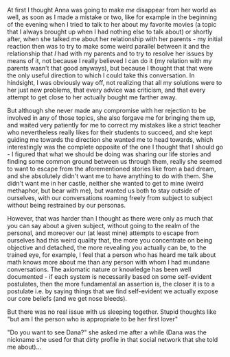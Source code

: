 At first I thought Anna was going to make *me* disappear from her world as well, as soon as I made a mistake or two, like for example in the beginning of the evening when I tried to talk to her about my favorite movies (a topic that I always brought up when I had nothing else to talk about) or shortly after, when she talked me about her relationship with her parents - my initial reaction then was to try to make some weird parallel between it and the relationship that *I* had with my parents and to try to resolve her issues by means of it, not because I really believed I can do it (my relation with my parents wasn't that good anyways), but because I thought that that were the only useful direction to which I could take this conversation. In hindsight, I was obviously way off, not realizing that all my solutions were to her just new problems, that every advice was criticism, and that every attempt to get close to her actually bought me farther away. 

But although she never made any compromise with her rejection to be involved in any of those topics, she also forgave me for bringing them up, and waited very patiently for me to correct my mistakes like a strict teacher who nevertheless really likes for their students to succeed, and she kept guiding me towards the direction she wanted me to head towards, which interestingly was the complete opposite of the one I thought that I should go - I figured that what we should be doing was sharing our life stories and finding some common ground between us through them, really she seemed to want to escape from the aforementioned stories like from a bad dream, and she absolutely didn't want me to have anything to do with them. She didn't want me in her castle, neither she wanted to get to mine (weird methaphor, but bear with me), but wanted us both to stay outside of ourselves, with our conversations roaming freely from subject to subject without being restrained by our personas.

However, that was harder than I thought as there were only as much that you can say about a given subject, without going to the realm of the personal, and moreover our (at least mine) attempts to escape from ourselves had this weird quality that, the more you concentrate on being objective and detached, the more revealing you actually can be, to the trained eye, for example, I feel that a person who has heard me talk about math knows more about me than any person with whom I had mundane conversations. The axiomatic nature or knowledge has been well documented - if each system is necessarily based on some self-evident postulates, then the more fundamental an assertion is, the closer it is to a postulate i.e. by saying things that we find self-evident we actually expose our core beliefs (and we get nose bleeds).

But there was no real issue with us sleeping together. Stupid thoughts like "but am I the person who is appropriate to be her first lover"

"Do you want to see Dana?" she asked me after a while (Dana was the nickname she used for that dirty profile in that social network that she told me about)...
